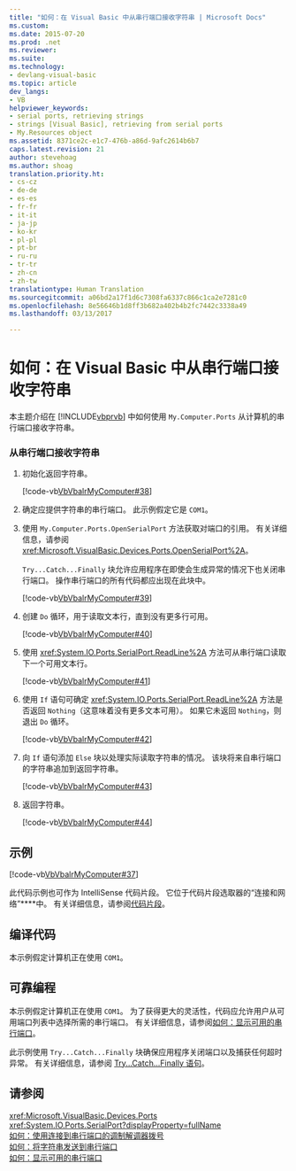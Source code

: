 ```yaml
---
title: "如何：在 Visual Basic 中从串行端口接收字符串 | Microsoft Docs"
ms.custom: 
ms.date: 2015-07-20
ms.prod: .net
ms.reviewer: 
ms.suite: 
ms.technology:
- devlang-visual-basic
ms.topic: article
dev_langs:
- VB
helpviewer_keywords:
- serial ports, retrieving strings
- strings [Visual Basic], retrieving from serial ports
- My.Resources object
ms.assetid: 8371ce2c-e1c7-476b-a86d-9afc2614b6b7
caps.latest.revision: 21
author: stevehoag
ms.author: shoag
translation.priority.ht:
- cs-cz
- de-de
- es-es
- fr-fr
- it-it
- ja-jp
- ko-kr
- pl-pl
- pt-br
- ru-ru
- tr-tr
- zh-cn
- zh-tw
translationtype: Human Translation
ms.sourcegitcommit: a06bd2a17f1d6c7308fa6337c866c1ca2e7281c0
ms.openlocfilehash: 8e56646b1d8ff3b682a402b4b2fc7442c3338a49
ms.lasthandoff: 03/13/2017

---
```

# <a name="how-to-receive-strings-from-serial-ports-in-visual-basic"></a>如何：在 Visual Basic 中从串行端口接收字符串
本主题介绍在 [!INCLUDE[vbprvb](../../../../csharp/programming-guide/concepts/linq/includes/vbprvb_md.md)] 中如何使用 `My.Computer.Ports` 从计算机的串行端口接收字符串。  
  
### <a name="to-receive-strings-from-the-serial-port"></a>从串行端口接收字符串  
  
1.  初始化返回字符串。  
  
     [!code-vb[VbVbalrMyComputer#38](../../../../visual-basic/developing-apps/programming/computer-resources/codesnippet/VisualBasic/how-to-receive-strings-from-serial-ports_1.vb)]  
  
2.  确定应提供字符串的串行端口。 此示例假定它是 `COM1`。  
  
3.  使用 `My.Computer.Ports.OpenSerialPort` 方法获取对端口的引用。 有关详细信息，请参阅 <xref:Microsoft.VisualBasic.Devices.Ports.OpenSerialPort%2A>。  
  
     `Try...Catch...Finally` 块允许应用程序在即使会生成异常的情况下也关闭串行端口。 操作串行端口的所有代码都应出现在此块中。  
  
     [!code-vb[VbVbalrMyComputer#39](../../../../visual-basic/developing-apps/programming/computer-resources/codesnippet/VisualBasic/how-to-receive-strings-from-serial-ports_2.vb)]  
  
4.  创建 `Do` 循环，用于读取文本行，直到没有更多行可用。  
  
     [!code-vb[VbVbalrMyComputer#40](../../../../visual-basic/developing-apps/programming/computer-resources/codesnippet/VisualBasic/how-to-receive-strings-from-serial-ports_3.vb)]  
  
5.  使用 <xref:System.IO.Ports.SerialPort.ReadLine%2A> 方法可从串行端口读取下一个可用文本行。  
  
     [!code-vb[VbVbalrMyComputer#41](../../../../visual-basic/developing-apps/programming/computer-resources/codesnippet/VisualBasic/how-to-receive-strings-from-serial-ports_4.vb)]  
  
6.  使用 `If` 语句可确定 <xref:System.IO.Ports.SerialPort.ReadLine%2A> 方法是否返回 `Nothing`（这意味着没有更多文本可用）。 如果它未返回 `Nothing`，则退出 `Do` 循环。  
  
     [!code-vb[VbVbalrMyComputer#42](../../../../visual-basic/developing-apps/programming/computer-resources/codesnippet/VisualBasic/how-to-receive-strings-from-serial-ports_5.vb)]  
  
7.  向 `If` 语句添加 `Else` 块以处理实际读取字符串的情况。 该块将来自串行端口的字符串追加到返回字符串。  
  
     [!code-vb[VbVbalrMyComputer#43](../../../../visual-basic/developing-apps/programming/computer-resources/codesnippet/VisualBasic/how-to-receive-strings-from-serial-ports_6.vb)]  
  
8.  返回字符串。  
  
     [!code-vb[VbVbalrMyComputer#44](../../../../visual-basic/developing-apps/programming/computer-resources/codesnippet/VisualBasic/how-to-receive-strings-from-serial-ports_7.vb)]  
  
## <a name="example"></a>示例  
 [!code-vb[VbVbalrMyComputer#37](../../../../visual-basic/developing-apps/programming/computer-resources/codesnippet/VisualBasic/how-to-receive-strings-from-serial-ports_8.vb)]  
  
 此代码示例也可作为 IntelliSense 代码片段。 它位于代码片段选取器的“连接和网络”****中。 有关详细信息，请参阅[代码片段](https://docs.microsoft.com/visualstudio/ide/code-snippets)。  
  
## <a name="compiling-the-code"></a>编译代码  
 本示例假定计算机正在使用 `COM1`。  
  
## <a name="robust-programming"></a>可靠编程  
 本示例假定计算机正在使用 `COM1`。 为了获得更大的灵活性，代码应允许用户从可用端口列表中选择所需的串行端口。 有关详细信息，请参阅[如何：显示可用的串行端口](../../../../visual-basic/developing-apps/programming/computer-resources/how-to-show-available-serial-ports.md)。  
  
 此示例使用 `Try...Catch...Finally` 块确保应用程序关闭端口以及捕获任何超时异常。 有关详细信息，请参阅 [Try...Catch...Finally 语句](../../../../visual-basic/language-reference/statements/try-catch-finally-statement.md)。  
  
## <a name="see-also"></a>请参阅  
 <xref:Microsoft.VisualBasic.Devices.Ports>   
 <xref:System.IO.Ports.SerialPort?displayProperty=fullName>   
 [如何：使用连接到串行端口的调制解调器拨号](../../../../visual-basic/developing-apps/programming/computer-resources/how-to-dial-modems-attached-to-serial-ports.md)   
 [如何：将字符串发送到串行端口](../../../../visual-basic/developing-apps/programming/computer-resources/how-to-send-strings-to-serial-ports.md)   
 [如何：显示可用的串行端口](../../../../visual-basic/developing-apps/programming/computer-resources/how-to-show-available-serial-ports.md)
